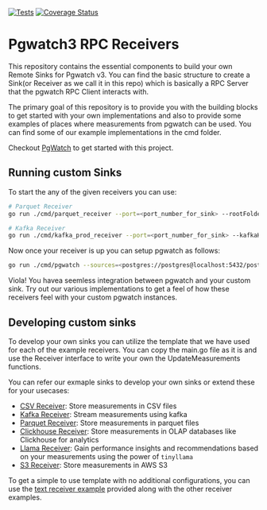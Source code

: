 [![Tests](https://github.com/destrex271/pgwatch3_rpc_server/actions/workflows/test.yml/badge.svg)](https://github.com/destrex271/pgwatch3_rpc_server/actions/workflows/test.yml)
[![Coverage Status](https://coveralls.io/repos/github/destrex271/pgwatch3_rpc_server/badge.svg?branch=main)](https://coveralls.io/github/destrex271/pgwatch3_rpc_server?branch=main)

# Pgwatch3 RPC Receivers
This repository contains the essential components to build your own Remote Sinks for Pgwatch v3. You can find the basic structure to create a Sink(or Receiver as we call it in this repo) which is basically a RPC Server that the pgwatch RPC Client interacts with.

The primary goal of this repository is to provide you with the building blocks to get started with your own implementations and also to provide some examples of places where measurements from pgwatch can be used. You can find some of our example implementations in the cmd folder.

Checkout <a href="https://github.com/cybertec-postgresql/pgwatch">PgWatch</a> to get started with this project.

## Running custom Sinks

To start the any of the given receivers you can use:

```bash
# Parquet Receiver
go run ./cmd/parquet_receiver --port=<port_number_for_sink> --rootFolder=<location_on_disk>

# Kafka Receiver
go run ./cmd/kafka_prod_receiver --port=<port_number_for_sink> --kafkaHost=<host_address_of_kafka> --autoadd=<true/false>
```

Now once your receiver is up you can setup pgwatch as follows:
```bash
go run ./cmd/pgwatch --sources=<postgres://postgres@localhost:5432/postgres> --sink=rpc://<ip/hostname_of_your_sink>:<port_where_recv_is_listening>
```

Viola! You havea  seemless integration between pgwatch and your custom sink. Try out our various implementations to get a feel of how these receivers feel with your custom pgwatch instances.

## Developing custom sinks

To develop your own sinks you can utilize the template that we have used for each of the example receivers. You can copy the main.go file as it is and use the Receiver interface to write your own the UpdateMeasurements functions.

You can refer our exmaple sinks to develop your own sinks or extend these for your usecases:

 - [CSV Receiver](/cmd/csv_receiver/README.md): Store measurements in CSV files
 - [Kafka Receiver](/cmd/kafka_prod_receiver/README.md): Stream measurements using kafka
 - [Parquet Receiver](/cmd/parquet_receiver/README.md): Store measurements in parquet files
 - [Clickhouse Receiver](/cmd/clickhouse_receiver/clickhouse_receiver.go): Store measurements in OLAP databases like Clickhouse for analytics
 - [Llama Receiver](/cmd/llama_receiver/README.md): Gain performance insights and recommendations based on your measurements using the power of `tinyllama`
 - [S3 Receiver](/cmd/s3_receiver/README.md): Store measurements in AWS S3

To get a simple to use template with no additional configurations, you can use the [text receiver example](/cmd/text_receiver/main.go) provided along with the other receiver examples.